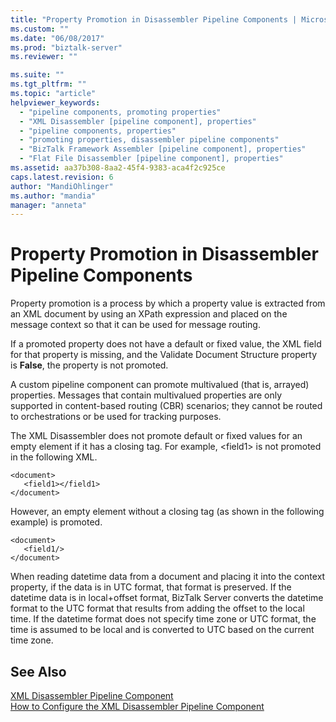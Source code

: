 ```yaml
---
title: "Property Promotion in Disassembler Pipeline Components | Microsoft Docs"
ms.custom: ""
ms.date: "06/08/2017"
ms.prod: "biztalk-server"
ms.reviewer: ""

ms.suite: ""
ms.tgt_pltfrm: ""
ms.topic: "article"
helpviewer_keywords: 
  - "pipeline components, promoting properties"
  - "XML Disassembler [pipeline component], properties"
  - "pipeline components, properties"
  - "promoting properties, disassembler pipeline components"
  - "BizTalk Framework Assembler [pipeline component], properties"
  - "Flat File Disassembler [pipeline component], properties"
ms.assetid: aa37b308-8aa2-45f4-9383-aca4f2c925ce
caps.latest.revision: 6
author: "MandiOhlinger"
ms.author: "mandia"
manager: "anneta"
---
```

# Property Promotion in Disassembler Pipeline Components
Property promotion is a process by which a property value is extracted from an XML document by using an XPath expression and placed on the message context so that it can be used for message routing.  
  
 If a promoted property does not have a default or fixed value, the XML field for that property is missing, and the Validate Document Structure property is **False**, the property is not promoted.  
  
 A custom pipeline component can promote multivalued (that is, arrayed) properties. Messages that contain multivalued properties are only supported in content-based routing (CBR) scenarios; they cannot be routed to orchestrations or be used for tracking purposes.  
  
 The XML Disassembler does not promote default or fixed values for an empty element if it has a closing tag. For example, \<field1\> is not promoted in the following XML.  
  
```  
<document>  
   <field1></field1>  
</document>  
```  
  
 However, an empty element without a closing tag (as shown in the following example) is promoted.  
  
```  
<document>  
   <field1/>  
</document>  
```  
  
 When reading datetime data from a document and placing it into the context property, if the data is in UTC format, that format is preserved. If the datetime data is in local+offset format, BizTalk Server converts the datetime format to the UTC format that results from adding the offset to the local time. If the datetime format does not specify time zone or UTC format, the time is assumed to be local and is converted to UTC based on the current time zone.  
  
## See Also  
 [XML Disassembler Pipeline Component](../core/xml-disassembler-pipeline-component.md)   
 [How to Configure the XML Disassembler Pipeline Component](../core/how-to-configure-the-xml-disassembler-pipeline-component.md)